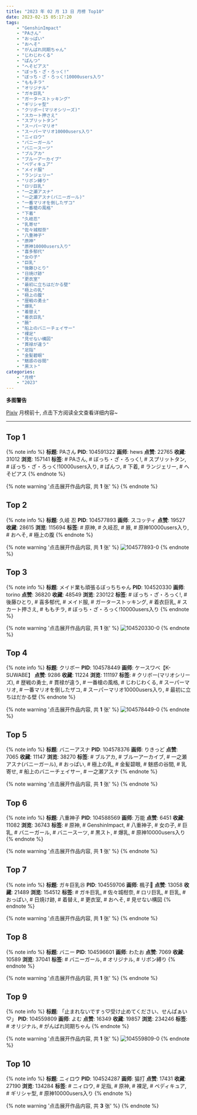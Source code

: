 ```yaml
---
title: "2023 年 02 月 13 日 月榜 Top10"
date: 2023-02-15 05:17:20
tags:
    - "GenshinImpact"
    - "PAさん"
    - "おっぱい"
    - "おへそ"
    - "がんばれ同期ちゃん"
    - "じわじわくる"
    - "ぱんつ"
    - "へそピアス"
    - "ぼっち・ざ・ろっく!"
    - "ぼっち・ざ・ろっく!10000users入り"
    - "ももチラ"
    - "オリジナル"
    - "ガキ巨乳"
    - "ガーターストッキング"
    - "ギリシャ型"
    - "クリボー(マリオシリーズ)"
    - "スカート押さえ"
    - "スプリットタン"
    - "スーパーマリオ"
    - "スーパーマリオ10000users入り"
    - "ニィロウ"
    - "バニーガール"
    - "バニースーツ"
    - "ブルアカ"
    - "ブルーアーカイブ"
    - "ペディキュア"
    - "メイド服"
    - "ランジェリー"
    - "リボン縛り"
    - "ロリ巨乳"
    - "一之瀬アスナ"
    - "一之瀬アスナ(バニーガール)"
    - "一番マリオを倒したザコ"
    - "一番槍の風格"
    - "下着"
    - "久岐忍"
    - "乳寄せ"
    - "佐々城柑奈"
    - "八重神子"
    - "原神"
    - "原神10000users入り"
    - "喜多郁代"
    - "女の子"
    - "巨乳"
    - "後藤ひとり"
    - "日焼け跡"
    - "更衣室"
    - "最初に立ちはだかる壁"
    - "極上の乳"
    - "極上の腹"
    - "歴戦の勇士"
    - "爆乳"
    - "着替え"
    - "着衣巨乳"
    - "腋"
    - "船上のバニーチェイサー"
    - "裸足"
    - "見せない構図"
    - "貫禄が違う"
    - "足指"
    - "金髪碧眼"
    - "魅惑の谷間"
    - "黒スト"
categories:
    - "月榜"
    - "2023"
---
```


<i class="fa fa-triangle-exclamation"></i>**多图警告**<i class="fa fa-triangle-exclamation"></i>

[Pixiv](https://www.pixiv.net/) 月榜前十, 点击下方阅读全文查看详细内容~

<!-- more -->

---

## Top 1

{% note info %}
**标题**: PAさん
**PID**: 104591322 **画师**: hews
**点赞**: 22765 **收藏**: 31012 **浏览**: 157141
**标签**: # PAさん, # ぼっち・ざ・ろっく!, # スプリットタン, # ぼっち・ざ・ろっく!10000users入り, # ぱんつ, # 下着, # ランジェリー, # へそピアス
{% endnote %}

{% note warning '点击展开作品内容, 共 **1** 张' %}
{% endnote %}

## Top 2

{% note info %}
**标题**: 久岐 忍
**PID**: 104577893 **画师**: スコッティ
**点赞**: 19527 **收藏**: 28615 **浏览**: 115694
**标签**: # 原神, # 久岐忍, # 腋, # 原神10000users入り, # おへそ, # 極上の腹
{% endnote %}

{% note warning '点击展开作品内容, 共 **1** 张' %}
![104577893-0](https://i.pixiv.re/img-original/img/2023/01/17/00/00/14/104577893_p0.jpg)
{% endnote %}

## Top 3

{% note info %}
**标题**: メイド業も頑張るぼっちちゃん
**PID**: 104520330 **画师**: torino
**点赞**: 36820 **收藏**: 48549 **浏览**: 230122
**标签**: # ぼっち・ざ・ろっく!, # 後藤ひとり, # 喜多郁代, # メイド服, # ガーターストッキング, # 着衣巨乳, # スカート押さえ, # ももチラ, # ぼっち・ざ・ろっく!10000users入り
{% endnote %}

{% note warning '点击展开作品内容, 共 **1** 张' %}
![104520330-0](https://i.pixiv.re/img-original/img/2023/01/15/00/00/34/104520330_p0.jpg)
{% endnote %}

## Top 4

{% note info %}
**标题**: クリボー
**PID**: 104578449 **画师**: ケースワベ【K-SUWABE】
**点赞**: 9286 **收藏**: 11224 **浏览**: 111197
**标签**: # クリボー(マリオシリーズ), # 歴戦の勇士, # 貫禄が違う, # 一番槍の風格, # じわじわくる, # スーパーマリオ, # 一番マリオを倒したザコ, # スーパーマリオ10000users入り, # 最初に立ちはだかる壁
{% endnote %}

{% note warning '点击展开作品内容, 共 **1** 张' %}
![104578449-0](https://i.pixiv.re/img-original/img/2023/01/17/00/09/48/104578449_p0.jpg)
{% endnote %}

## Top 5

{% note info %}
**标题**: バニーアスナ
**PID**: 104578376 **画师**: りきっど
**点赞**: 7065 **收藏**: 11147 **浏览**: 38270
**标签**: # ブルアカ, # ブルーアーカイブ, # 一之瀬アスナ(バニーガール), # おっぱい, # 極上の乳, # 金髪碧眼, # 魅惑の谷間, # 乳寄せ, # 船上のバニーチェイサー, # 一之瀬アスナ
{% endnote %}

{% note warning '点击展开作品内容, 共 **1** 张' %}
{% endnote %}

## Top 6

{% note info %}
**标题**: 八重神子
**PID**: 104588569 **画师**: 万能
**点赞**: 6451 **收藏**: 11082 **浏览**: 36743
**标签**: # 原神, # GenshinImpact, # 八重神子, # 女の子, # 巨乳, # バニーガール, # バニースーツ, # 黒スト, # 爆乳, # 原神10000users入り
{% endnote %}

{% note warning '点击展开作品内容, 共 **1** 张' %}
{% endnote %}

## Top 7

{% note info %}
**标题**: ガキ巨乳㉕
**PID**: 104559706 **画师**: 楓子🍁
**点赞**: 13058 **收藏**: 21489 **浏览**: 154512
**标签**: # ガキ巨乳, # 佐々城柑奈, # ロリ巨乳, # 巨乳, # おっぱい, # 日焼け跡, # 着替え, # 更衣室, # おへそ, # 見せない構図
{% endnote %}

{% note warning '点击展开作品内容, 共 **1** 张' %}
{% endnote %}

## Top 8

{% note info %}
**标题**: バニー
**PID**: 104596601 **画师**: わたお
**点赞**: 7069 **收藏**: 10589 **浏览**: 37041
**标签**: # バニーガール, # オリジナル, # リボン縛り
{% endnote %}

{% note warning '点击展开作品内容, 共 **1** 张' %}
{% endnote %}

## Top 9

{% note info %}
**标题**: 「止まれないですぅ♡受け止めてください、せんぱぁい♡」
**PID**: 104559809 **画师**: よむ
**点赞**: 16349 **收藏**: 19857 **浏览**: 234246
**标签**: # オリジナル, # がんばれ同期ちゃん
{% endnote %}

{% note warning '点击展开作品内容, 共 **1** 张' %}
![104559809-0](https://i.pixiv.re/img-original/img/2023/01/16/08/09/04/104559809_p0.png)
{% endnote %}

## Top 10

{% note info %}
**标题**: ニィロウ
**PID**: 104524287 **画师**: 猫打
**点赞**: 17431 **收藏**: 27190 **浏览**: 134284
**标签**: # ニィロウ, # 足指, # 原神, # 裸足, # ペディキュア, # ギリシャ型, # 原神10000users入り
{% endnote %}

{% note warning '点击展开作品内容, 共 **3** 张' %}
{% endnote %}
